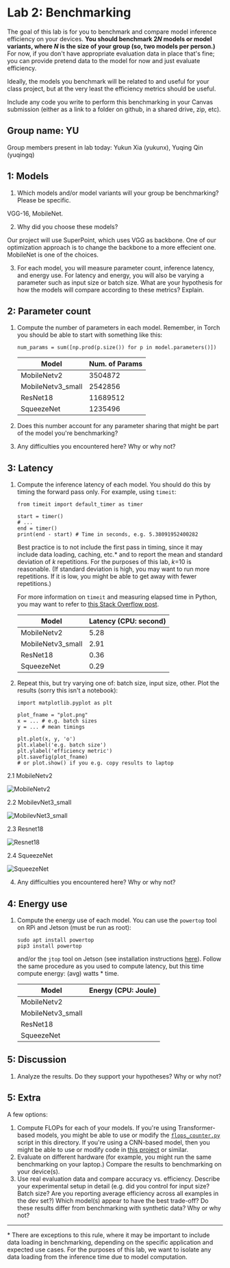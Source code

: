 Lab 2: Benchmarking
===
The goal of this lab is for you to benchmark and compare model inference efficiency on your devices. **You should benchmark 2*N* models or model variants, where *N* is the size of your group (so, two models per person.)** For now, if you don't have appropriate evaluation data in place that's fine; you can provide pretend data to the model for now and just evaluate efficiency.

Ideally, the models you benchmark will be related to and useful for your class project, but at the very least the efficiency metrics should be useful.

Include any code you write to perform this benchmarking in your Canvas submission (either as a link to a folder on github, in a shared drive, zip, etc).

Group name: YU
---
Group members present in lab today: Yukun Xia (yukunx), Yuqing Qin (yuqingq)

1: Models
----
1. Which models and/or model variants will your group be benchmarking? Please be specific.

VGG-16, MobileNet. 

2. Why did you choose these models?

Our project will use SuperPoint, which uses VGG as backbone. One of our optimization approach is to change the backbone to a more effecient one. MobileNet is one of the choices.

3. For each model, you will measure parameter count, inference latency, and energy use. For latency and energy, you will also be varying a parameter such as input size or batch size. What are your hypothesis for how the models will compare according to these metrics? Explain.

2: Parameter count
----
1. Compute the number of parameters in each model. Remember, in Torch you should be able to start with something like this:
   ```
   num_params = sum([np.prod(p.size()) for p in model.parameters()])
   ```

   Model | Num. of Params
   --- | ---
   MobileNetv2 | 	3504872
   MobileNetv3_small | 	2542856
   ResNet18 | 		11689512
   SqueezeNet | 	1235496
   
2. Does this number account for any parameter sharing that might be part of the model you're benchmarking? 
3. Any difficulties you encountered here? Why or why not?

3: Latency
----
1. Compute the inference latency of each model. You should do this by timing the forward pass only. For example, using `timeit`:
    ```
    from timeit import default_timer as timer

    start = timer()
    # ...
    end = timer()
    print(end - start) # Time in seconds, e.g. 5.38091952400282
    ```
    Best practice is to not include the first pass in timing, since it may include data loading, caching, etc.* and to report the mean and standard deviation of *k* repetitions. For the purposes of this lab, *k*=10 is reasonable. (If standard deviation is high, you may want to run more repetitions. If it is low, you might be able to get away with fewer repetitions.)
    
    For more information on `timeit` and measuring elapsed time in Python, you may want to refer to [this Stack Overflow post](https://stackoverflow.com/questions/7370801/how-to-measure-elapsed-time-in-python).

    Model | Latency (CPU: second)
    --- | ---
    MobileNetv2 | 	5.28
    MobileNetv3_small | 2.91
    ResNet18 |		0.36
    SqueezeNet |	0.29


2. Repeat this, but try varying one of: batch size, input size, other. Plot the results (sorry this isn't a notebook):
   ```
   import matplotlib.pyplot as plt
   
   plot_fname = "plot.png"
   x = ... # e.g. batch sizes
   y = ... # mean timings
   
   plt.plot(x, y, 'o')
   plt.xlabel('e.g. batch size')
   plt.ylabel('efficiency metric')
   plt.savefig(plot_fname)
   # or plot.show() if you e.g. copy results to laptop
   ```

2.1 MobileNetv2

![MobileNetv2](./lab2-benchmarking/figures/mobilenetv2_batch_latency.png)

2.2 MobilevNet3_small

![MobilevNet3_small](./lab2-benchmarking/figures/mobilenetv3_small_batch_latency.png)

2.3 Resnet18

![Resnet18](./lab2-benchmarking/figures/resnet18_batch_latency.png)

2.4 SqueezeNet

![SqueezeNet](./lab2-benchmarking/figures/squeezenet_batch_latency.png)

4. Any difficulties you encountered here? Why or why not?

4: Energy use
----
1. Compute the energy use of each model. You can use the `powertop` tool on RPi and Jetson (must be run as root):
    ```
    sudo apt install powertop
    pip3 install powertop
    ```
    and/or the `jtop` tool on Jetson (see installation instructions [here](https://github.com/rbonghi/jetson_stats/)). Follow the same procedure as you used to compute latency, but this time compute energy: (avg) watts * time.

    Model | Energy (CPU: Joule)
    --- | ---
    MobileNetv2 | 	
    MobileNetv3_small | 
    ResNet18 |		
    SqueezeNet |	

5: Discussion
----
1. Analyze the results. Do they support your hypotheses? Why or why not? 

5: Extra
----
A few options:
1. Compute FLOPs for each of your models. If you're using Transformer-based models, you might be able to use or modify the [`flops_counter.py`]() script in this directory. If you're using a CNN-based model, then you might be able to use or modify code in [this project](https://github.com/1adrianb/pytorch-estimate-flops) or similar. 
2. Evaluate on different hardware (for example, you might run the same benchmarking on your laptop.) Compare the results to benchmarking on your device(s).
3. Use real evaluation data and compare accuracy vs. efficiency. Describe your experimental setup in detail (e.g. did you control for input size? Batch size? Are you reporting average efficiency across all examples in the dev set?) Which model(s) appear to have the best trade-off? Do these results differ from benchmarking with synthetic data? Why or why not?

----
\* There are exceptions to this rule, where it may be important to include data loading in benchmarking, depending on the specific application and expected use cases. For the purposes of this lab, we want to isolate any data loading from the inference time due to model computation.
